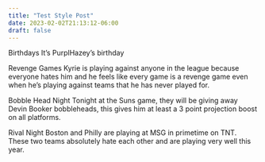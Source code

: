 ```yaml
---
title: "Test Style Post"
date: 2023-02-02T21:13:12-06:00
draft: false
---
```


Birthdays
It’s PurplHazey’s birthday

Revenge Games
Kyrie is playing against anyone in the league because everyone hates him and he feels like every game is a revenge game even when he’s playing against teams that he has never played for.

Bobble Head Night
Tonight at the Suns game, they will be giving away Devin Booker bobbleheads, this gives him at least a 3 point projection boost on all platforms.

Rival Night
Boston and Philly are playing at MSG in primetime on TNT. These two teams absolutely hate each other and are playing very well this year.